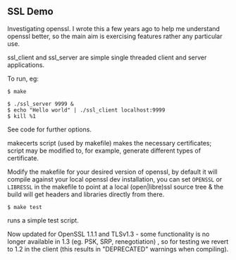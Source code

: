 ## SSL Demo

Investigating openssl. I wrote this a few years ago to help me understand openssl better, so the main aim is exercising features rather any particular use.

ssl_client and ssl_server are simple single threaded client and server applications.

To run, eg:

```
$ make

$ ./ssl_server 9999 &
$ echo "Hello world" | ./ssl_client localhost:9999
$ kill %1
```

See code for further options.

makecerts script (used by makefile) makes the necessary certificates; script may be modified
to, for example, generate different types of certificate.

Modify the makefile for your desired version of openssl, by default it will
compile against your local openssl dev installation, you can set `OPENSSL` or `LIBRESSL`
in the makefile to point at a local (open|libre)ssl source tree & the build will
get headers and libraries directly from there.

```
$ make test
```

runs a simple test script.

Now updated for OpenSSL 1.1.1 and TLSv1.3 - some functionality is no longer available
in 1.3 (eg. PSK, SRP, renegotiation) , so for testing we revert to 1.2 in the client
(this results in "DEPRECATED" warnings when compiling).
